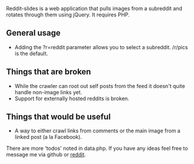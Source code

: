 Reddit-slides is a web application that pulls images from a subreddit and
rotates through them using jQuery. It requires PHP.

General usage
-------------
* Adding the ?r=reddit parameter allows you to select a subreddit. /r/pics is
  the default.

Things that are broken
----------------------
* While the crawler can root out self posts from the feed it doesn't quite
  handle non-image links yet.
* Support for externally hosted reddits is broken.

Things that would be useful
---------------------------
* A way to either crawl links from comments or the main image from a linked post
  (a la Facebook).

There are more 'todos' noted in data.php. If you have any ideas feel free to
message me via github or [reddit](http://reddit.com/message/compose/?to=rmas).
